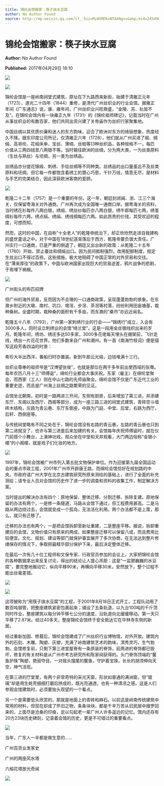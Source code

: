 ```yaml
---
title: 锦纶会馆搬家：筷子挟水豆腐
author: No Author Found
source: http://mp.weixin.qq.com/s?__biz=MzA5MDkxNTA4Ng==&amp;mid=2454905993&amp;idx=1&amp;sn=37792a0f7941fc3c45d9c521ba58eaad&amp;chksm=87a22ce8b0d5a5fe7de180939f80c3b65ec8b4bace1358cc736b2b92e7a5dbe54c6f7a3cfa05#rd
---
```


# 锦纶会馆搬家：筷子挟水豆腐

**Author:** No Author Found

**Published:** 2017年04月29日 18:10

![](http://mmbiz.qpic.cn/mmbiz_jpg/PJWG74pLsMY6VjSs8icl92DouG8adAGS0ibIkmicA6dYrXchQel1ic3LTtD572I9r9sbW2tOnBvpibgicAXRcdc4p5aA/0?wx_fmt=jpeg)

![](http://mmbiz.qpic.cn/mmbiz_jpg/PJWG74pLsMZnjk4kwgxtpGwx7BTejwuFXnPWNoiabFn1GV5L2nBHF4TQibMhzKFiaR76fmad2xqAdtyrYxEVBgxiaQ/0?wx_fmt=jpeg)



锦纶会馆是一座岭南祠堂式建筑，原址在下九路西来新街，始建于清雍正元年（1723），道光二十四年（1844）重修，是清代广州丝织业的行业会馆。据雍正年间《广东通志》说，康、雍年间，广州丝织业兴旺鼎盛，“金陵、苏、杭皆不及”。在锦纶会馆内有一块雍正九年（1731）的《锦纶祖师碑记》，记载当时在广州从事丝织业的有数百家，他们共同出资兴建了关帝庙作为丝织行家聚集地。

中国丝绸以其优质价廉和迷人的东方韵味，迎合了欧洲对东方的绮丽想象，热度经久不降。据东印度公司所记，仅清雍正六年（1728），他们就从广州买进了缎、绸缎、高哥纶、花缎床单、宝丝、薄绸、丝帕等13种丝织品，各种规格不一，每匹价值从三两四钱至八两银不等。当时输往欧洲的丝绸，分为两大类，一为丝类原料（生丝与熟丝）与坯绸，另一类为丝绣品。

丝绣品亦分提花锦缎、刺绣、手绘丝绸等不同种类。丝绣品的出口量虽远不及丝类原料和坯绸，但它每一件都饱含着绣工的慧心巧思，千针万线，情意无尽，是材料与手艺的完美结合，因此深获欧洲客商的爱顾。

![](http://mmbiz.qpic.cn/mmbiz_jpg/PJWG74pLsMZnjk4kwgxtpGwx7BTejwuFanWl2916PcuD3zONiahico1BCU6VxcYvX51zEJ8SM2DW1eAd5pSmSRRw/0?wx_fmt=jpeg)



乾隆二十二年（1757）是一个重要的年份。这一年，朝廷封闭闽、浙、江三个海关，仅保留粤海关对外通商。广州再次成为全国唯一通商口岸。据粤海关的资料，当时绣花衫每件八两白银，绣缎、绣丝纱每匹亦八两白银，绣牛郞每匹七两，绣茧绸衫每件六两，绣点绢、绣绢、绣线绸每匹六两。如此昂贵的价钱，其受欢迎的程度，可想而知。

然而，这时的中国，在自称“十全老人”的乾隆帝统治下，却正欣欣然走进自我建构的盛世童话之中。对于中国在18世纪逐渐落后于西方，乾隆帝要负很大责任。广州实行一口通商，已是严重的倒退了，朝廷又出台新的政策：从乾隆二十五年（1760）开始，禁止蚕丝和绸缎出口。因为民间抵制强烈，改用配额制度，规定生丝出口不得过百担。这些措施，极大地阻碍了中国正常的对外贸易和交往。在“薄来厚往”的政策下，中国与欧洲国家出现巨大的贸易逆差，鸦片战争的悲剧，于焉埋下祸根。

![](http://mmbiz.qpic.cn/mmbiz_jpg/PJWG74pLsMZnjk4kwgxtpGwx7BTejwuFYbogY9gxSduECoYcQ4kMMn2UJ41KJbf2Kb9eQ02AfMhtibsWQyEiaaAA/0?wx_fmt=jpeg)



广州街头的布匹招牌

但广州的海外贸易，反而因为不合理的一口通商政策，呈现蓬蓬勃勃的景象。在东漖乡附近的大墩、南村、坑口、增滘、步滘、茶滘等村落，纷纷利用田亩塘基，栽种桑树。全盛时期，栽种桑的面积有千多亩，而东漖的“桑市”亦远近闻名。

乾隆五十八年（1793），广州第一家刺绣行业的行会——“锦绣行”成立，入会有3000多人，同时设立刺绣业的会馆“绮兰堂”。这是一段用金丝银线织出来的岁月。乾隆年间，绣坊、绣庄多达50多家，3000多花佬每天埋头在绷架前，飞针走线，绣出一片花花世界。他们多数来自广州和潮州。有一首《南海竹枝词》便是描写这段芳香四溢的时景：

希珍大半出西洋，番船归时亦置装。新到牛郎云光缎，边钱堆满十三行。

丝织业尊奉的祖师爷是“汉博望张侯”，也就是那位在两千多年前出使西域的张骞。每年农历八月十三“师傅诞”，绵纶行业都会大事庆祝。东家（雇主）在绵纶堂聚会，而西家（工人）则在中山七路的先师庙聚会。绵纶会馆不仅是广东近代工业的重要史迹，而且是广州海上丝绸之路繁荣的见证。

会馆坐北朝南，初时是一路两进三开间，东侧有厨房，后来增加了第三进，并添建东厅、东阁以及西厅、西阁等部分，成为一座三路三进的祠堂式建筑，青砖空斗墙砖木结构，左路为青云巷、东厅东倒座，中路为门庭、中堂、后堂，右路为西厅、后轩、西倒座等。

与传统祠堂略有不同之处在于，锦纶会馆没有右路的青云巷，左路的青云巷也只到第二进就没了，也许与第三进是后来加建的有关。会馆每年庆祝师傅诞时，就在仪门前搭个小舞台，上演神功戏，观众坐在中堂和天井观看，大门两边俗称“金银小楼”的小阁楼，就是戏子们化妆的地方。

![](http://mmbiz.qpic.cn/mmbiz_jpg/PJWG74pLsMZnjk4kwgxtpGwx7BTejwuFCDib3xIqcgG9Fa3KOJzSODOyl74t18YC6fU1etn0KC4nO7eJ8q1gXVw/0?wx_fmt=jpeg)



1997年，锦纶会馆被广州市列入第五批文物保护单位。作为迎接第九届全国运动会的重点市政工程，2001年广州市开辟康王路，而绵纶会馆恰好在规划路的中央。市政府请广州大学在北京古建筑研究所原来测绘的基础上，进行了全面的补充测绘；请专业人员对会馆的历史作了进一步的调查和资料的收集工作，制定解决方案。

当时提出的解决办法有四个：原地保留、整体迁移、分割迁移、拆除复建。原地保留的办法有两个，一是修一条隧道，马路从会馆下通过，但工程费用甚高。二是马路从两边绕过去，会馆就变成一个孤岛，无法活化利用。两个办法都不是上策，那么，就只有迁移了。

迁移的办法也有两个，一是把会馆拆卸至新址重建，二是整座平移。据说，拆卸重建后的会馆，文物价值只有原来的两成，如果整座迁移可以保留八成，而且费用比较便宜。文化、规划、建设等部门就保护事宜展开了多次协商，在无法达到整片修缮保存的情况下，争取把最精华部分保护下来，最后决定整体迁移。

在最后一次有几十位工程师和文保专家、行政官员参加的会议上，大家把锦纶会馆的各种数据拿出来反复讨论，得出的结论让人提心吊胆：这是“一盆颤巍巍的水豆腐”，要完整地搬动它，纵向平移90米，再横向平移30米，安然放下，整个过程不能出丝毫差错。

![](http://mmbiz.qpic.cn/mmbiz_jpg/PJWG74pLsMZnjk4kwgxtpGwx7BTejwuFGjBAOFeibqHlbQsLn8xbDxmxgh6jYRdEoEkFmu55lkUo1d3v6ia8WOIA/0?wx_fmt=jpeg)

![](http://mmbiz.qpic.cn/mmbiz_jpg/PJWG74pLsMZnjk4kwgxtpGwx7BTejwuFfKjxI8AhTYMBbiajxaq8ZUel9ia2FzLnTTSjliahUlbnOBhTkl3icJjmEA/0?wx_fmt=jpeg)



这项被称为“用筷子挟水豆腐”的工程，于2001年8月18日正式开工，工程队动用了数百吨钢管，把整座建筑紧密包裹起来；铺设了五条轨道，以九台100吨的千斤顶同时作业，整座建筑以每分钟平移七公分的速度，沿轨道向北缓缓移动。第一天只平移了2.87米。经过40多天，整座锦纶会馆终于安全抵达它在华林寺东侧的新居。

经过重新加固、修葺后，锦纶会馆建成了广州丝织行业博物馆，对外开放。建筑内外的石刻、木雕、陶塑、灰塑，充满了岭南建筑艺术的韵味，清秀灵巧，生气勃勃。会馆修复前，只剩下第三进堂屋脊有一条原装的脊饰，前两进的脊饰都已毁坏，修复的有关材料是从广州市考古研究所和陈家祠获得的。头门脊饰顶端的“鳌鱼护珠”陶塑，艳丽夺目，一对摇头摆尾的鳌鱼，守护着宝珠，长长的胡须伸向天空，神气活现。

在第三进的厅堂里，有两个非常奇特的采光天窗，形状如普通的满洲窗，但“玻璃”却是用生蚝壳细细打磨后拼成的，既光亮通透，也有一种清凉之感。这是人们参观会馆建筑时，必须要抬头观望的一个看点。

另一个是需要低头欣赏的，那就是地面上的青砖和麻石。以前这是岭南传统建筑中常用的材料，但现在却成了怀旧之物，条条块块，都是千辛万苦从旧民居中搜罗回来的，上面尽是沧桑的印痕，足以勾起老一辈广州人许多遥远的记忆。馆内还存有20方23块历史碑刻，记录着会馆的历史，更是不可错过的重要看点。

![](http://mmbiz.qpic.cn/mmbiz_gif/PJWG74pLsMYf2b50xFTbTsibmjv5gNVOxZegUj8mrKtpuzCpBAYnQw9duHfIcNnUzicicnGUSv4EWPSTRAPvV9g3w/0?wx_fmt=gif)

当年，广东人一半都是做生意的……

广州百货业发家史

广州的两座风水塔

六榕花塔放光奇闻

![](http://mmbiz.qpic.cn/mmbiz/R9TMIsEQ2a8rKSicdVHKZzLfgwVf3xyfslmcuSZ9rV46rmJMZA8g7947S1HjQetL1ePAAFjlcb3anNybARJlaWQ/640)

